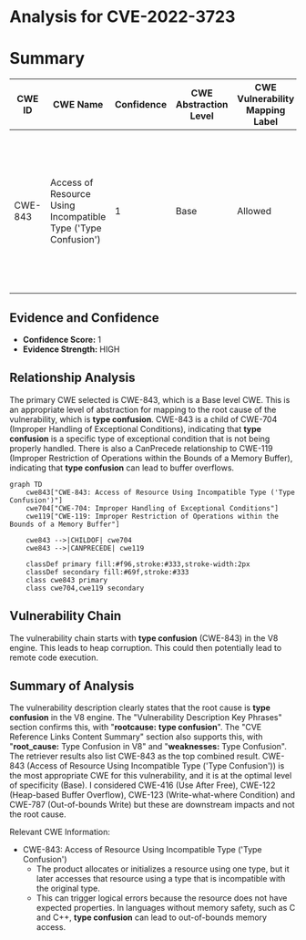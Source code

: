 # Analysis for CVE-2022-3723

# Summary
| CWE ID | CWE Name | Confidence | CWE Abstraction Level | CWE Vulnerability Mapping Label | CWE-Vulnerability Mapping Notes |
|---|---|---|---|---|---|
| CWE-843 | Access of Resource Using Incompatible Type ('Type Confusion') | 1 | Base | Allowed | Primary CWE. The vulnerability is caused by **type confusion** in the V8 engine, which allows a remote attacker to potentially exploit heap corruption. |

## Evidence and Confidence

*   **Confidence Score:** 1
*   **Evidence Strength:** HIGH

## Relationship Analysis
The primary CWE selected is CWE-843, which is a Base level CWE. This is an appropriate level of abstraction for mapping to the root cause of the vulnerability, which is **type confusion**. CWE-843 is a child of CWE-704 (Improper Handling of Exceptional Conditions), indicating that **type confusion** is a specific type of exceptional condition that is not being properly handled. There is also a CanPrecede relationship to CWE-119 (Improper Restriction of Operations within the Bounds of a Memory Buffer), indicating that **type confusion** can lead to buffer overflows.

```mermaid
graph TD
    cwe843["CWE-843: Access of Resource Using Incompatible Type ('Type Confusion')"]
    cwe704["CWE-704: Improper Handling of Exceptional Conditions"]
    cwe119["CWE-119: Improper Restriction of Operations within the Bounds of a Memory Buffer"]
    
    cwe843 -->|CHILDOF| cwe704
    cwe843 -->|CANPRECEDE| cwe119
    
    classDef primary fill:#f96,stroke:#333,stroke-width:2px
    classDef secondary fill:#69f,stroke:#333
    class cwe843 primary
    class cwe704,cwe119 secondary
```

## Vulnerability Chain
The vulnerability chain starts with **type confusion** (CWE-843) in the V8 engine. This leads to heap corruption. This could then potentially lead to remote code execution.

## Summary of Analysis
The vulnerability description clearly states that the root cause is **type confusion** in the V8 engine.
The "Vulnerability Description Key Phrases" section confirms this, with "**rootcause:** **type confusion**".
The "CVE Reference Links Content Summary" section also supports this, with "**root_cause:** Type Confusion in V8" and "**weaknesses:** Type Confusion".
The retriever results also list CWE-843 as the top combined result.
CWE-843 (Access of Resource Using Incompatible Type ('Type Confusion')) is the most appropriate CWE for this vulnerability, and it is at the optimal level of specificity (Base).
I considered CWE-416 (Use After Free), CWE-122 (Heap-based Buffer Overflow), CWE-123 (Write-what-where Condition) and CWE-787 (Out-of-bounds Write) but these are downstream impacts and not the root cause.

Relevant CWE Information:
- CWE-843: Access of Resource Using Incompatible Type ('Type Confusion')
  - The product allocates or initializes a resource using one type, but it later accesses that resource using a type that is incompatible with the original type.
  - This can trigger logical errors because the resource does not have expected properties. In languages without memory safety, such as C and C++, **type confusion** can lead to out-of-bounds memory access.